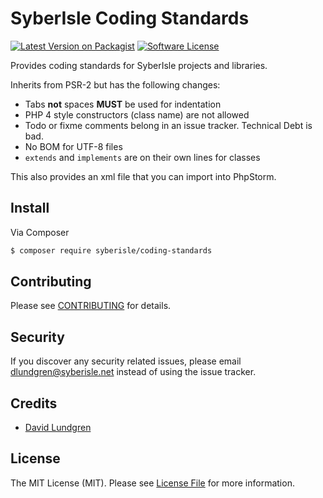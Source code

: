 # SyberIsle Coding Standards

[![Latest Version on Packagist][ico-version]][link-packagist]
[![Software License][ico-license]](LICENSE.md)

Provides coding standards for SyberIsle projects and libraries.

Inherits from PSR-2 but has the following changes:

- Tabs **not** spaces **MUST** be used for indentation
- PHP 4 style constructors (class name) are not allowed
- Todo or fixme comments belong in an issue tracker. Technical Debt is bad.
- No BOM for UTF-8 files
- `extends` and `implements` are on their own lines for classes

This also provides an xml file that you can import into PhpStorm.

## Install

Via Composer

``` bash
$ composer require syberisle/coding-standards
```

## Contributing

Please see [CONTRIBUTING](CONTRIBUTING.md) for details.

## Security

If you discover any security related issues, please email dlundgren@syberisle.net instead of using the issue tracker.

## Credits

- [David Lundgren][link-author]

## License

The MIT License (MIT). Please see [License File](LICENSE.md) for more information.

[ico-version]: https://img.shields.io/packagist/v/syberisle/coding-standards.svg?style=flat-square
[ico-license]: https://img.shields.io/badge/license-MIT-brightgreen.svg?style=flat-square
[link-packagist]: https://packagist.org/packages/syberisle/coding-standards
[link-author]: https://github.com/dlundgren



